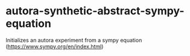 # autora-synthetic-abstract-sympy-equation

Initializes an autora experiment from a sympy equation (https://www.sympy.org/en/index.html)

 



